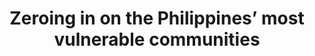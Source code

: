 ---
layout: page
title: Zeroing in on the Philippines’ most vulnerable communities
description: Mapping vulnerable communities using deep learning, daytime satellite images, and nighttime lights.
img: assets/img/project_preview/project-03.jpg
redirect: https://stories.thinkingmachin.es/using-transfer-learning-and-satellite-imagery-to-map-poverty-in-the-philippines/
importance: 4
category: machine-learning
---